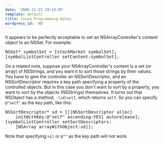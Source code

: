 ```yaml
---
date: '2006-11-22 19:14:05'
template: default
title: Cocoa Programming Notes
wordpress_id: '46'
---
```


It appears to be perfectly acceptable to set an NSArrayController's content object to an NSSet.  For example:

<pre>NSSet* symbolSet = [stockMarket symbolSet];
[symbolListController setContent:symbolSet];</pre>

On a related note, suppose your NSArrayController's content is a set (or array) of NSStrings, and you want it to sort those strings by their values.  You have to give the controller an NSSortDescriptor, and an NSSortDescriptor requires a key path specifying a property of the controlled objects.  But in this case you don't want to sort by a property, you want to sort by the objects (NSStrings) themselves.  It turns out that NSObject has a method, <code>-(id)self</code>, which returns <code>self</code>.  So you can specify <code>@"self"</code> as the key path, like this:

<pre>NSSortDescriptor* sd = [[[NSSortDescriptor alloc]
    initWithKey:@"self" ascending:YES] autorelease];
[symbolListController setSortDescriptors:
    [NSArray arrayWithObject:sd]];</pre>

Note that specifying <code>nil</code> or <code>@""</code> as the key path will not work.
